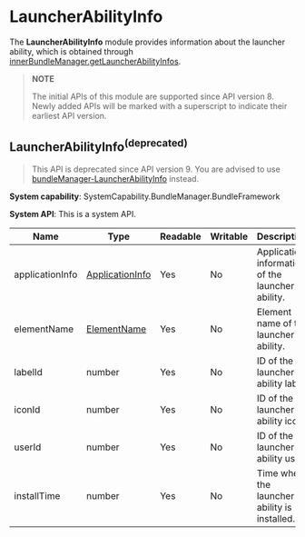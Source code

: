 # LauncherAbilityInfo

The **LauncherAbilityInfo** module provides information about the launcher ability, which is obtained through [innerBundleManager.getLauncherAbilityInfos](js-apis-Bundle-InnerBundleManager.md).

> **NOTE**
> 
> The initial APIs of this module are supported since API version 8. Newly added APIs will be marked with a superscript to indicate their earliest API version.

## LauncherAbilityInfo<sup>(deprecated)<sup>

> This API is deprecated since API version 9. You are advised to use [bundleManager-LauncherAbilityInfo](js-apis-bundleManager-launcherAbilityInfo.md) instead.

**System capability**: SystemCapability.BundleManager.BundleFramework

**System API**: This is a system API.

| Name           | Type                                                | Readable| Writable| Description                                  |
| --------------- | ---------------------------------------------------- | ---- | ---- | -------------------------------------- |
| applicationInfo | [ApplicationInfo](js-apis-bundle-ApplicationInfo.md) | Yes  | No  | Application information of the launcher ability.|
| elementName     | [ElementName](js-apis-bundle-ElementName.md)         | Yes  | No  | Element name of the launcher ability.   |
| labelId         | number                                               | Yes  | No  | ID of the launcher ability label.            |
| iconId          | number                                               | Yes  | No  | ID of the launcher ability icon.            |
| userId          | number                                               | Yes  | No  | ID of the launcher ability user.            |
| installTime     | number                                               | Yes  | No  | Time when the launcher ability is installed.          |
